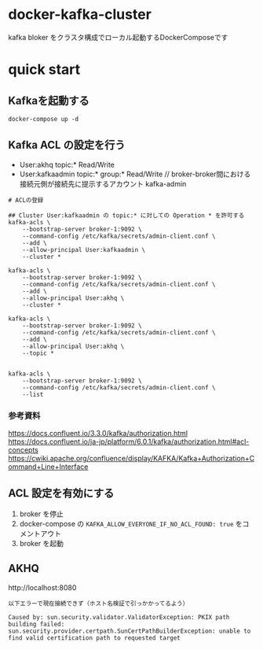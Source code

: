 # docker-kafka-cluster

kafka bloker をクラスタ構成でローカル起動するDockerComposeです

# quick start

## Kafkaを起動する

`docker-compose up -d`


## Kafka ACL の設定を行う

- User:akhq topic:* Read/Write
- User:kafkaadmin topic:* group:* Read/Write // broker-broker間における接続元側が接続先に提示するアカウント kafka-admin

```
# ACLの登録

## Cluster User:kafkaadmin の topic:* に対しての Operation * を許可する
kafka-acls \
    --bootstrap-server broker-1:9092 \
    --command-config /etc/kafka/secrets/admin-client.conf \
    --add \
    --allow-principal User:kafkaadmin \
    --cluster *
    
kafka-acls \
    --bootstrap-server broker-1:9092 \
    --command-config /etc/kafka/secrets/admin-client.conf \
    --add \
    --allow-principal User:akhq \
    --cluster *
    
kafka-acls \
    --bootstrap-server broker-1:9092 \
    --command-config /etc/kafka/secrets/admin-client.conf \
    --add \
    --allow-principal User:akhq \
    --topic *


kafka-acls \
    --bootstrap-server broker-1:9092 \
    --command-config /etc/kafka/secrets/admin-client.conf \
    --list
 ```

### 参考資料
https://docs.confluent.io/3.3.0/kafka/authorization.html
https://docs.confluent.io/ja-jp/platform/6.0.1/kafka/authorization.html#acl-concepts
https://cwiki.apache.org/confluence/display/KAFKA/Kafka+Authorization+Command+Line+Interface


## ACL 設定を有効にする

1. broker を停止
2. docker-compose の `KAFKA_ALLOW_EVERYONE_IF_NO_ACL_FOUND: true` をコメントアウト
3. broker を起動



## AKHQ

http://localhost:8080

```
以下エラーで現在接続できず（ホスト名検証で引っかかってるよう）

Caused by: sun.security.validator.ValidatorException: PKIX path building failed: sun.security.provider.certpath.SunCertPathBuilderException: unable to find valid certification path to requested target
```
